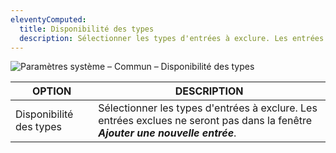 ```yaml
---
eleventyComputed:
  title: Disponibilité des types
  description: Sélectionner les types d'entrées à exclure. Les entrées exclues ne seront pas dans la fenêtre ***Ajouter une nouvelle entrée***.
---
```

![Paramètres système – Commun – Disponibilité des types](https://cdnweb.devolutions.net/docs/docs_en_rdm_windows_RDMWin6235.png)

| OPTION              | DESCRIPTION                                                                    |
|---------------------|--------------------------------------------------------------------------------|
| Disponibilité des types | Sélectionner les types d'entrées à exclure. Les entrées exclues ne seront pas dans la fenêtre ***Ajouter une nouvelle entrée***. |
